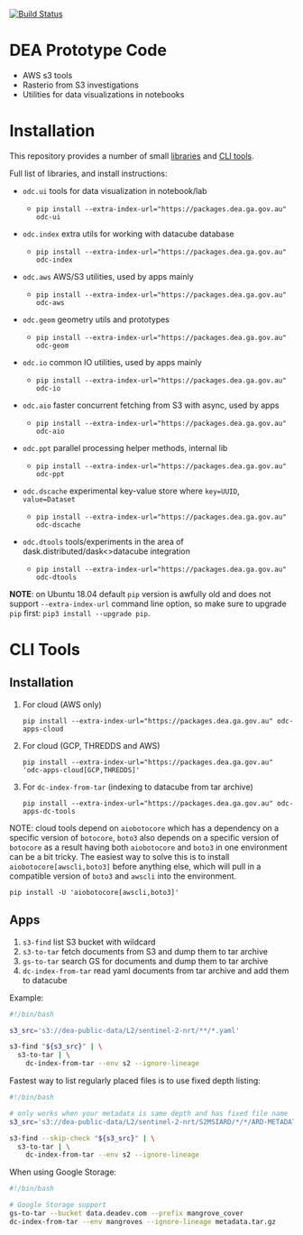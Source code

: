 [![Build Status](https://api.travis-ci.org/opendatacube/odc-tools.svg?branch=master)](https://travis-ci.org/opendatacube/odc-tools)

DEA Prototype Code
==================

- AWS s3 tools
- Rasterio from S3 investigations
- Utilities for data visualizations in notebooks

Installation
============

This repository provides a number of small [libraries](https://github.com/opendatacube/odc-tools/tree/master/libs)
and [CLI tools](https://github.com/opendatacube/odc-tools/tree/master/apps).

Full list of libraries, and install instructions:

- `odc.ui` tools for data visualization in notebook/lab
   - `pip install --extra-index-url="https://packages.dea.ga.gov.au" odc-ui`

- `odc.index` extra utils for working with datacube database
   - `pip install --extra-index-url="https://packages.dea.ga.gov.au" odc-index`

- `odc.aws` AWS/S3 utilities, used by apps mainly
   - `pip install --extra-index-url="https://packages.dea.ga.gov.au" odc-aws`

- `odc.geom` geometry utils and prototypes
   - `pip install --extra-index-url="https://packages.dea.ga.gov.au" odc-geom`

- `odc.io` common IO utilities, used by apps mainly
   - `pip install --extra-index-url="https://packages.dea.ga.gov.au" odc-io`

- `odc.aio` faster concurrent fetching from S3 with async, used by apps
   - `pip install --extra-index-url="https://packages.dea.ga.gov.au" odc-aio`

- `odc.ppt` parallel processing helper methods, internal lib
   - `pip install --extra-index-url="https://packages.dea.ga.gov.au" odc-ppt`

- `odc.dscache` experimental key-value store where `key=UUID`, `value=Dataset`
   - `pip install --extra-index-url="https://packages.dea.ga.gov.au" odc-dscache`

- `odc.dtools` tools/experiments in the area of dask.distributed/dask<>datacube integration
   - `pip install --extra-index-url="https://packages.dea.ga.gov.au" odc-dtools`


**NOTE**: on Ubuntu 18.04 default `pip` version is awfully old and does not
support `--extra-index-url` command line option, so make sure to upgrade `pip`
first: `pip3 install --upgrade pip`.


CLI Tools
=========

Installation
------------


1. For cloud (AWS only)
   ```
   pip install --extra-index-url="https://packages.dea.ga.gov.au" odc-apps-cloud
   ```
2. For cloud (GCP, THREDDS and AWS)
   ```
   pip install --extra-index-url="https://packages.dea.ga.gov.au" 'odc-apps-cloud[GCP,THREDDS]'
   ```
2. For `dc-index-from-tar` (indexing to datacube from tar archive)
   ```
   pip install --extra-index-url="https://packages.dea.ga.gov.au" odc-apps-dc-tools
   ```

NOTE: cloud tools depend on `aiobotocore` which has a dependency on a specific
version of `botocore`, `boto3` also depends on a specific version of `botocore`
as a result having both `aiobotocore` and `boto3` in one environment can be a bit
tricky. The easiest way to solve this is to install `aiobotocore[awscli,boto3]` before
anything else, which will pull in a compatible version of `boto3` and `awscli` into the
environment.

```
pip install -U 'aiobotocore[awscli,boto3]'
```

Apps
----

1. `s3-find` list S3 bucket with wildcard
2. `s3-to-tar` fetch documents from S3 and dump them to tar archive
3. `gs-to-tar` search GS for documents and dump them to tar archive
4. `dc-index-from-tar` read yaml documents from tar archive and add them to datacube


Example:

```bash
#!/bin/bash

s3_src='s3://dea-public-data/L2/sentinel-2-nrt/**/*.yaml'

s3-find "${s3_src}" | \
  s3-to-tar | \
    dc-index-from-tar --env s2 --ignore-lineage
```

Fastest way to list regularly placed files is to use fixed depth listing:

```bash
#!/bin/bash

# only works when your metadata is same depth and has fixed file name
s3_src='s3://dea-public-data/L2/sentinel-2-nrt/S2MSIARD/*/*/ARD-METADATA.yaml'

s3-find --skip-check "${s3_src}" | \
  s3-to-tar | \
    dc-index-from-tar --env s2 --ignore-lineage
```

When using Google Storage:

```bash
#!/bin/bash

# Google Storage support
gs-to-tar --bucket data.deadev.com --prefix mangrove_cover
dc-index-from-tar --env mangroves --ignore-lineage metadata.tar.gz
```
